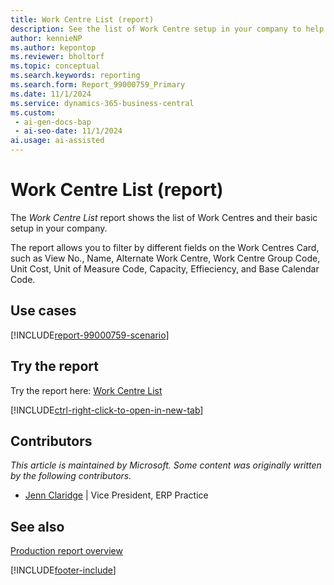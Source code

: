 ```yaml
---
title: Work Centre List (report)
description: See the list of Work Centre setup in your company to help manage and schedule production activities more efficiently.
author: kennieNP
ms.author: kepontop
ms.reviewer: bholtorf
ms.topic: conceptual
ms.search.keywords: reporting
ms.search.form: Report_99000759_Primary
ms.date: 11/1/2024
ms.service: dynamics-365-business-central
ms.custom:
 - ai-gen-docs-bap
 - ai-seo-date: 11/1/2024
ai.usage: ai-assisted
---
```


# Work Centre List (report)

The *Work Centre List* report shows the list of Work Centres and their basic setup in your company. 

The report allows you to filter by different fields on the Work Centres Card, such as View No., Name, Alternate Work Centre, Work Centre Group Code, Unit Cost, Unit of Measure Code, Capacity, Effieciency, and Base Calendar Code.

## Use cases

[!INCLUDE[report-99000759-scenario](../includes/report-99000759-scenario-include.md)]

<!-- 

Prompt

Below is a report in an ERP system. Provide 3-4 use cases for different personas working with manufacturing

Format like this:    
  
As a <persona>, use the report to    
* use case 1  
* use case 2    

Do not capitalize the persona names. 

Do not start lines with "Use the data to"

## Report name
Work Centre List

## Report description

### What the report does

### Use cases
See the list of Work Centre setup in your company to help manage and schedule production activities more efficiently.

Please include your data sources and URLs


-->


## Try the report

Try the report here: [Work Centre List](https://businesscentral.dynamics.com?report=99000759)

[!INCLUDE[ctrl-right-click-to-open-in-new-tab](../includes/ctrl-right-click-to-open-in-new-tab.md)]


## Contributors

*This article is maintained by Microsoft. Some content was originally written by the following contributors.*

* [Jenn Claridge](https://www.linkedin.com/in/jenn-morton-sabre/) | Vice President, ERP Practice


## See also

[Production report overview](../production-reports.md)  

[!INCLUDE[footer-include](../includes/footer-banner.md)]